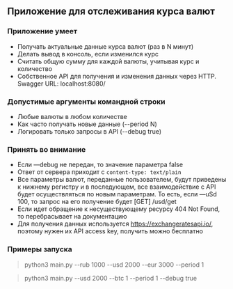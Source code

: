  ## Приложение для отслеживания курса валют

### Приложение умеет
- Получать актуальные данные курса валют (раз в N минут)
- Делать вывод в консоль, если изменился курс
- Считать общую сумму для каждой валюты, учитывая курс и количество 
- Собственное API для получения и изменения данных через HTTP. Swagger URL: localhost:8080/

### Допустимые аргументы командной строки
- Любые валюты в любом количестве
- Как часто получать новые данные (--period N)
- Логировать только запросы в API (--debug true)

### Принять во внимание
- Если —debug не передан, то значение параметра false
- Ответ от сервера приходит с `content-type: text/plain`
- Все параметры валют, переданные пользователем, будут приведены к нижнему регистру и в последующем, все взаимодействие с API будет осуществляться по новым параметрам. То есть, если —uSd 100, то запрос на его получение будет [GET] /usd/get 
- Если идет обращение к несуществующему ресурсу 404 Not Found, то перебрасывает на документацию
- Для получения данных используется https://exchangeratesapi.io/, поэтому нужен их API access key, получить можно бесплатно

### Примеры запуска
> python3 main.py --rub 1000 --usd 2000 --eur 3000 --period 1

> python3 main.py --usd 2000 --btc 1 --period 1 --debug true
